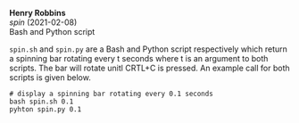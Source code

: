 **Henry Robbins**<br/>
*spin* (2021-02-08)<br/>
Bash and Python script

`spin.sh` and `spin.py` are a Bash and Python script respectively which return
a spinning bar rotating every t seconds where t is an argument to both scripts.
The bar will rotate unitl CRTL+C is pressed. An example call for both scripts
is given below.

```
# display a spinning bar rotating every 0.1 seconds
bash spin.sh 0.1
pyhton spin.py 0.1
```
